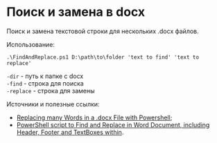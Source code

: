 # Поиск и замена в docx

Поиск и замена текстовой строки для нескольких .docx файлов.

Использование:

```console
.\FindAndReplace.ps1 D:\path\to\folder 'text to find' 'text to replace'
```

`-dir` - путь к папке с docx  
`-find` - строка для поиска  
`-replace` - строка для замены  

Источники и полезные ссылки:

- [Replacing many Words in a .docx File with Powershell](https://stackoverflow.com/questions/40101846/replacing-many-words-in-a-docx-file-with-powershell);
- [PowerShell script to Find and Replace in Word Document, including Header, Footer and TextBoxes within](https://codereview.stackexchange.com/questions/174455/powershell-script-to-find-and-replace-in-word-document-including-header-footer).
